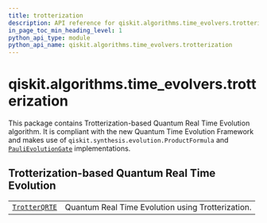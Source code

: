 ```yaml
---
title: trotterization
description: API reference for qiskit.algorithms.time_evolvers.trotterization
in_page_toc_min_heading_level: 1
python_api_type: module
python_api_name: qiskit.algorithms.time_evolvers.trotterization
---
```


<span id="qiskit-algorithms-time-evolvers-trotterization" />

# qiskit.algorithms.time\_evolvers.trotterization

This package contains Trotterization-based Quantum Real Time Evolution algorithm. It is compliant with the new Quantum Time Evolution Framework and makes use of `qiskit.synthesis.evolution.ProductFormula` and [`PauliEvolutionGate`](qiskit.circuit.library.PauliEvolutionGate "qiskit.circuit.library.PauliEvolutionGate") implementations.

## Trotterization-based Quantum Real Time Evolution

|                                                                                                                                          |                                                   |
| ---------------------------------------------------------------------------------------------------------------------------------------- | ------------------------------------------------- |
| [`TrotterQRTE`](qiskit.algorithms.time_evolvers.trotterization.TrotterQRTE "qiskit.algorithms.time_evolvers.trotterization.TrotterQRTE") | Quantum Real Time Evolution using Trotterization. |


